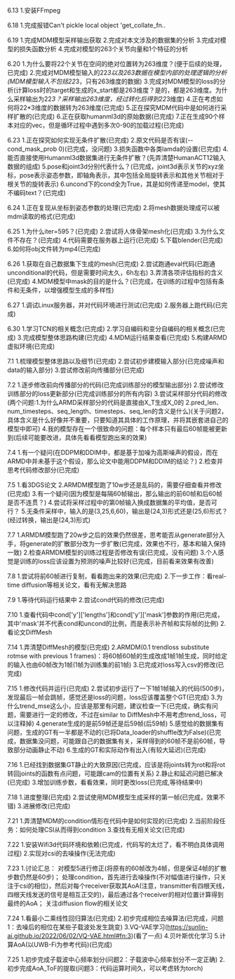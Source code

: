6.13
1.安装FFmpeg

6.18
1.完成报错Can't pickle local object 'get_collate_fn.<locals>.<lambda>

6.19
1.完成MDM模型采样输出获取
2.完成对本文涉及的数据集的分析
3.完成对模型的损失函数分析
4.完成对模型的263个关节向量和1个特征的分析

6.20
1.为什么要将22个关节在空间的绝对位置转为263维度？(便于后续的处理，已完成)
2.完成对MDM模型输入的22*3以及263数据在模型内部的处理逻辑的分析(MDM模型输入不包括22*3，只有263维度的数据)
3.完成对MDM模型的loss的分析(计算loss时的target和生成的x_start都是263维度？是的，都是263维度。为什么采样输出为22*3？采样输出263维度，经过转化后得到22*3维度)
4.正在考虑如何将22*3维度的数据转为263维度(已完成)
5.正在探究MDM代码中是如何进行采样扩散的(已完成)
6.正在获取humanml3d的原始数据(已完成)
7.正在生成90个样本对应的vec，但是循环过程中遇到多次0-90的加载过程(已完成)

6.23
1.正在探究如何实现无条件扩散(已完成)
2.原文代码是否有误(--cond_mask_prob 0)(已完成，没问题)
3.损失函数中各类lamda的设置(已完成)
4.能否直接使用Humanml3d数据集进行无条件扩散？(先弄清楚HumanACT12输入数据的组成)
5.pose和joint3d分别代表什么？(已完成，joint3d表示关节的xyz坐标，pose表示姿态参数，即轴角表示，其中包括全局旋转表示和其他关节相对于根关节的旋转表示)
6.uncond下的cond全为True，其是如何传递至model，使其不编码text？(已完成)

6.24
1.正在复现从坐标到姿态参数的处理(已完成)
2.将mesh数据处理成可以被mdm读取的格式(已完成)

6.25
1.为什么iter=595？(已完成)
2.尝试将人体骨架mesh化(已完成)
3.为什么文件不存在？(已完成)
4.代码需要在服务器上运行(已完成)
5.下载blender(已完成)
6.如何将obj文件转为mp4(已完成)

6.26
1.获取在自己数据集下生成的mesh(已完成)
2.尝试跑通eval代码(已跑通unconditional的代码，但是需要时间太久，6h左右)
3.弄清各项评估指标的含义(已完成)
4.MDM模型中mask的目的是什么？(已完成，在训练的过程中包括有条件和无条件，以增强模型生成的多样性)

6.27
1.调试Linux服务器，并对代码环境进行测试(已完成)
2.服务器上跑代码(已完成)

6.30
1.学习TCN的相关概念(已完成)
2.学习自编码和变分自编码的相关概念(已完成)
3.完成模型整体思路构建(已完成)
4.MDM运行结果查看(已完成)
5.构建ARMD虚拟环境(已完成)

7.1
1.梳理模型整体思路以及细节(已完成)
2.尝试初步建模输入部分(已完成噪声和data的输入部分)
3.尝试修改前向传播部分(已完成)

7.2
1.逐步修改前向传播部分的代码(已完成训练部分的模型输出部分)
2.尝试修改训练部分的loss更新部分(已完成训练部分的所有内容)
3.尝试采样部分代码的修改(两个问题:1.为什么ARMD采样部分的代码是直接由X_T生成X_0的  2.pred_len、num_timesteps、seq_length、timesteps、seq_len的含义是什么)(关于问题2，具体含义是什么好像并不重要，只要知道其具体的工作原理，并将其嵌套进自己的模型中即可)
4.我的模型存在一个很致命的问题：每个样本只有最后60帧能被更新到(后续可能要改进，具体先看看模型跑出来的效果)

7.4
1.有一个疑问(在DDPM和DDIM中，都是基于加噪为高斯噪声的假设，而在ARMD中并未基于这个假设，那么论文中能用DDPM和DDIM的结论？)
2.检查并思考代码修改部分(已完成)

7.5
1.看3DGS论文
2.ARMDM模型跑了10w步还是乱码的，需要仔细查看并修改(已完成)
3.有一个疑问(因为模型是每隔60帧输出，那么输出的前60帧和后60帧是否不连贯？)
4.尝试将采样过程中的第0帧输入换成数据集的平均值，是否可行？
5.无条件采样中，输入的是(3,25,6,60)，输出是(24,3)形式还是(25,6)形式？(经过转换，输出是(24,3)形式)

7.7
1.ARMDM模型跑了20w步之后的效果仍然很差，思考能否从generate部分入手，将generate的扩散部分改为一步扩散(已完成，效果也不行，基本和输入保持一致)
2.检查ARMDM模型的训练过程是否修改有误(已完成，没有问题)
3.个人感觉是训练的loss应该设置为预测的噪声比较好(已完成，目前看来效果有改善)

7.8
1.尝试将前60帧进行复制，看看跑出来的效果(已完成)
2.下一步工作：看real-time diffusion等相关论文，看有无解决思路

7.9
1.等待代码运行结果中
2.尝试cond代码的修改(已完成)

7.10
1.查看代码中cond['y']['lengths']和cond['y']['mask']参数的作用(已完成，其中'mask'并不代表cond和uncond的比例，而是表示补齐帧和实际帧的比例)
2.看论文DiffMesh

7.14
1.弄清楚DiffMesh的模型(已完成)
2.ARMDM(0.1 trendloss substitute rotmse with previous 1 frames)：将60帧60帧的生成改成1帧1帧生成，同时给定的输入也由60帧改为1帧(1帧为训练集的前1帧)
3.已完成对loss写入csv的修改(已完成)

7.15
1.修改代码并运行(已完成)
2.尝试初步运行了一下1帧1帧输入的代码(500步)，发现最后一帧会跳帧，感觉还是loss的问题，loss应该覆盖整个GT(已完成)
3.为什么trend_mse这么小，应该是那里有问题，建议检查一下(已完成，确实有问题，需要进行一定的修改，不过在similar to DiffMesh中不用考虑trend_loss，可以注释掉)
4.generate生成的是前59帧还是后59帧(后59帧)
5.感觉给的数据集有问题，生成的GT有一半都是不动的(已将Data_loader的shuffle改为False)(已完成，数据集没问题，可能跟自己的数据集有关，采样得到的60帧不是前60帧，导致部分动画静止不动)
6.生成的GT和实际动作有出入(有较大延迟)(已完成)

7.16
1.已经找到数据集GT静止的大致原因(已完成，应该是将joints转为rot和将rot转回joints的函数有点问题，可能跟cam的位置有关系)
2.静止和延迟问题已解决(已完成)
3.增加训练步数，看看效果，同时更改loss(已完成,等待结果中)

7.18
1.进度整理(已完成)
2.尝试使用MDM模型生成采样的第一帧(已完成，效果不错)
3.进展修改(已完成)

7.21
1.弄清楚MDM的condition情形在代码中是如何实现的(已完成)
2.当前阶段任务：如何处理CSI从而得到condition
3.查找有无相关论文(已完成)

7.22
1.安装Wifi3d代码环境和依赖(已完成，代码写的太烂了，看不明白具体调用过程)
2.实现对csi的去噪操作(无法完成)

7.23
1.讨论汇总：
对模型5进行修正(将原有的60帧改为4帧，但是保证4帧的扩散步数仍然是60步)；
处理condition，首先进行去噪操作(不对幅值进行操作，只关注于csi的相位)，然后对每个receiver获取其AoA(注意，transmitter有四根天线，四根天线发送的信号是相互正交的)，最后通过各个receiver的相对位置计算得到最终的AoA；
关注diffusion flow的相关论文

7.24
1.看最小二乘线性回归算法(已完成)
2.初步完成相位去噪算法(已完成，问题1：去噪后的相位在某些子载波处发生跳变)
3.VQ-VAE学习(https://sunlin-ai.github.io/2022/06/02/VQ-VAE.html#fn:3)(看了一点)
4.贝叶斯优化学习
5.计算AoA(以UWB-Fi为参考代码)(已完成)

7.25
1.初步完成子载波中心频率划分(问题2：子载波中心频率划分不一定正确)
2.初步完成AoA_ToF的提取(问题3：代码运算时间久，可以考虑转为torch)

